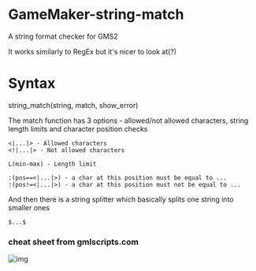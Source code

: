 # GameMaker-string-match
A string format checker for GMS2

It works similarly to RegEx but it's nicer to look at(?)

# Syntax
string_match(string, match, show_error)

The match function has 3 options - allowed/not allowed characters, string length limits and character position checks
```
<|...|> - Allowed characters
<!|...|> - Not allowed characters

L(min-max) - Length limit

:(pos==<|...|>) - a char at this position must be equal to ...
:(pos!=<|...|>) - a char at this position must not be equal to ...
```
And then there is a string splitter which basically splits one string into smaller ones
```
$...$
```

### cheat sheet from gmlscripts.com
![img](https://i.imgur.com/txFF8nc.png)
